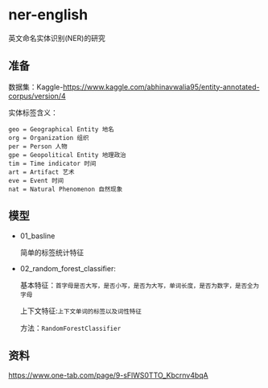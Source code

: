 # ner-english
英文命名实体识别(NER)的研究

## 准备
数据集：Kaggle-https://www.kaggle.com/abhinavwalia95/entity-annotated-corpus/version/4

实体标签含义：
```
geo = Geographical Entity 地名
org = Organization 组织
per = Person 人物
gpe = Geopolitical Entity 地理政治
tim = Time indicator 时间
art = Artifact 艺术
eve = Event 时间
nat = Natural Phenomenon 自然现象
```
## 模型
- 01_basline

  简单的标签统计特征
- 02_random_forest_classifier:

  基本特征：`首字母是否大写，是否小写，是否为大写，单词长度，是否为数字，是否全为字母`
  
  上下文特征:`上下文单词的标签以及词性特征`
  
  方法：`RandomForestClassifier`

## 资料
https://www.one-tab.com/page/9-sFlWS0TTO_Kbcrnv4bqA
